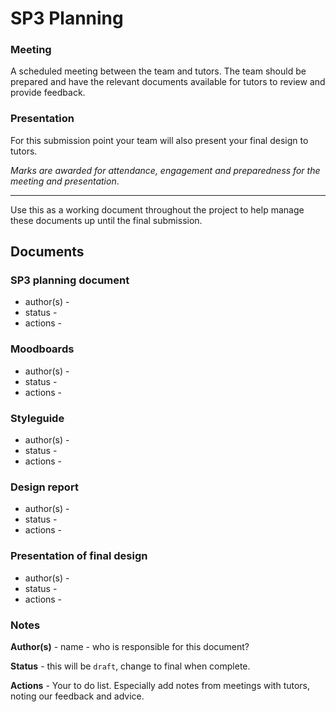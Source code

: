 # SP3 Planning

### Meeting

A scheduled meeting between the team and tutors. The team should be prepared and have the relevant documents available for tutors to review and provide feedback.

### Presentation

For this submission point your team will also present your final design to tutors.

*Marks are awarded for attendance, engagement and preparedness for the meeting and presentation*.

---

Use this as a working document throughout the project to help manage these documents up until the final submission.

## Documents

### SP3 planning document
* author(s) -
* status - 
* actions -


### Moodboards
* author(s) -
* status - 
* actions -


### Styleguide
* author(s) -
* status - 
* actions -


### Design report
* author(s) -
* status - 
* actions -


### Presentation of final design
* author(s) -
* status - 
* actions -

### Notes

**Author(s)** - name - who is responsible for this document?

**Status** - this will be `draft`, change to final when complete.

**Actions** - Your to do list. Especially add notes from meetings with tutors, noting our feedback and advice.
